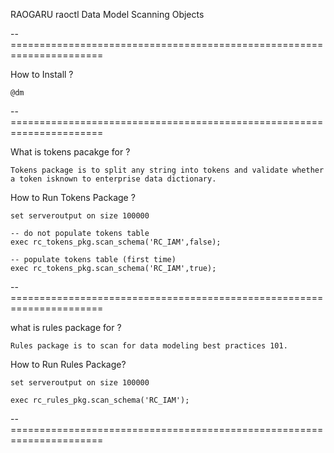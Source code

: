 RAOGARU raoctl Data Model Scanning Objects

-- ======================================================================

How to Install ?

	@dm

-- ======================================================================

What is tokens pacakge for ?

	Tokens package is to split any string into tokens and validate whether a token isknown to enterprise data dictionary.

How to Run Tokens Package ?

	set serveroutput on size 100000

	-- do not populate tokens table
	exec rc_tokens_pkg.scan_schema('RC_IAM',false);  

	-- populate tokens table (first time)
	exec rc_tokens_pkg.scan_schema('RC_IAM',true);  

-- ======================================================================

what is rules package for ?

	Rules package is to scan for data modeling best practices 101.

How to Run Rules Package?

	set serveroutput on size 100000

	exec rc_rules_pkg.scan_schema('RC_IAM');

-- ======================================================================
